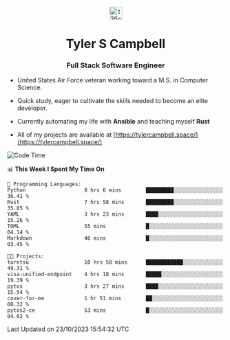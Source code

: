 <p align="center">
<a href="https://www.linkedin.com/in/t36campbell" target="blank"><img align="center" src="https://ik.imagekit.io/t36campbell/Portfolio/linkedin.png.original_m8bbGgPh6.png" alt="t36campbell" height="30" width="30" /></a>
</p>
<h1 align="center">Tyler S Campbell</h1>
<h3 align="center">Full Stack Software Engineer</h3>

* United States Air Force veteran working toward a M.S. in Computer Science.

* Quick study, eager to cultivate the skills needed to become an elite developer.

* Currently automating my life with **Ansible** and teaching myself **Rust**

* All of my projects are available at [https://tylercampbell.space/](https://tylercampbell.space/)

<!--START_SECTION:waka-->
![Code Time](http://img.shields.io/badge/Code%20Time-2%2C914%20hrs%2051%20mins-blue)

📊 **This Week I Spent My Time On** 

```text
💬 Programming Languages: 
Python                   8 hrs 6 mins        █████████░░░░░░░░░░░░░░░░   36.41 % 
Rust                     7 hrs 58 mins       █████████░░░░░░░░░░░░░░░░   35.85 % 
YAML                     3 hrs 23 mins       ████░░░░░░░░░░░░░░░░░░░░░   15.26 % 
TOML                     55 mins             █░░░░░░░░░░░░░░░░░░░░░░░░   04.14 % 
Markdown                 46 mins             █░░░░░░░░░░░░░░░░░░░░░░░░   03.45 % 

🐱‍💻 Projects: 
toretsu                  10 hrs 58 mins      ████████████░░░░░░░░░░░░░   49.31 % 
visa-unified-endpoint    4 hrs 18 mins       █████░░░░░░░░░░░░░░░░░░░░   19.39 % 
pytos                    3 hrs 27 mins       ████░░░░░░░░░░░░░░░░░░░░░   15.54 % 
cover-for-me             1 hr 51 mins        ██░░░░░░░░░░░░░░░░░░░░░░░   08.32 % 
pytos2-ce                53 mins             █░░░░░░░░░░░░░░░░░░░░░░░░   04.02 % 
```


 Last Updated on 23/10/2023 15:54:32 UTC
<!--END_SECTION:waka-->
